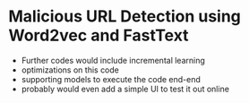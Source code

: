 # Malicious URL Detection using Word2vec and FastText

- Further codes would include incremental learning
- optimizations on this code
- supporting models to execute the code end-end
- probably would even add a simple UI to test it out online
